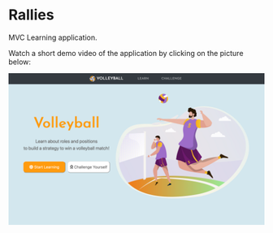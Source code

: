 # Rallies

MVC Learning application. 

Watch a short demo video of the application by clicking on the picture below: 

[![Rallies](static/images/rallies.png)](https://youtu.be/bm_Qr5ABT_k)
